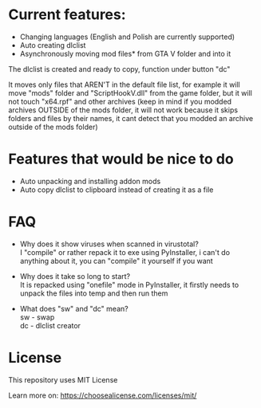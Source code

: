 # Current features:
- Changing languages (English and Polish are currently supported)
- Auto creating dlclist
- Asynchronously moving mod files* from GTA V folder and into it

The dlclist is created and ready to copy, function under button "dc"

It moves only files that AREN'T in the default file list, for example it will move "mods" folder and "ScriptHookV.dll" from the game folder, but it will not touch "x64.rpf" and other archives (keep in mind if you modded archives OUTSIDE of the mods folder, it will not work because it skips folders and files by their names, it cant detect that you modded an archive outside of the mods folder)

# Features that would be nice to do
- Auto unpacking and installing addon mods 
- Auto copy dlclist to clipboard instead of creating it as a file

# FAQ
- Why does it show viruses when scanned in virustotal?\
I "compile" or rather repack it to exe using PyInstaller, i can't do anything about it, you can "compile" it yourself if you want

- Why does it take so long to start?\
It is repacked using "onefile" mode in PyInstaller, it firstly needs to unpack the files into temp and then run them  

- What does "sw" and "dc" mean?\
sw - swap\
dc - dlclist creator 


# License
This repository uses MIT License 

Learn more on: https://choosealicense.com/licenses/mit/
